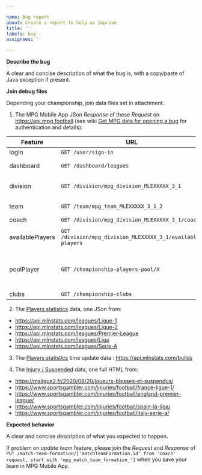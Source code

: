 ```yaml
---

name: Bug report
about: Create a report to help us improve
title: ''
labels: bug
assignees: ''

---
```


**Describe the bug**

A clear and concise description of what the bug is, with a copy/paste of Java exception if present.

**Join debug files**

Depending your championship, join data files set in attachment.

1. The MPG Mobile App JSon *Response* of these *Request* on <https://api.mpg.football> (see wiki [Get MPG data for opening a bug](https://github.com/axel3rd/mpg-coach-bot/wiki/Get-MPG-data-for-opening-a-bug) for authentication and details):

| Feature          | URL                                                         | Reason                                                                                                    |
| ---------------- | ----------------------------------------------------------- | --------------------------------------------------------------------------------------------------------- |
| login            | `GET /user/sign-in`                                         | Retrieve **userId**                                                                                       |
| dashboard        | `GET /dashboard/leagues`                                    | Retrieve **divisionId** (\~ `mpg_division_MLEXXXXX_3_1`)                                                  |
| division         | `GET /division/mpg_division_MLEXXXXX_3_1`                   | Retrieve `mpg_team_MLEXXXXX_3_1_2` team for user league                                                   |
| team             | `GET /team/mpg_team_MLEXXXXX_3_1_2`                         | Retrieve Team and Bonus for team                                                                          |
| coach            | `GET /division/mpg_division_MLEXXXXX_3_1/coach`             | Retrieve formation                                                                                        |
| availablePlayers | `GET /division/mpg_division_MLEXXXXX_3_1/available-players` | Retrieves available players details for incoming mercato or trading                                       |
| poolPlayer       | `GET /championship-players-pool/X`                          | Retrieve league players details (With `X`: 1=Ligue-1 / 2=Premier-League / 3=Liga / 4=Ligue-2 / 5=Serie-A) |
| clubs            | `GET /championship-clubs`                                   | Retrieve club names                                                                                       |

2. The [Players statistics](https://www.mpgstats.fr/) data, one JSon from:

* <https://api.mlnstats.com/leagues/Ligue-1>
* <https://api.mlnstats.com/leagues/Ligue-2>
* <https://api.mlnstats.com/leagues/Premier-League>
* <https://api.mlnstats.com/leagues/Liga>
* <https://api.mlnstats.com/leagues/Serie-A>

3. The [Players statistics](https://www.mpgstats.fr/) time update data : <https://api.mlnstats.com/builds>

4. The [Injury / Suspended](https://www.sportsgambler.com/injuries/football/) data, one full HTML from:

* <https://maligue2.fr/2020/08/20/joueurs-blesses-et-suspendus/>
* <https://www.sportsgambler.com/injuries/football/france-ligue-1/>
* <https://www.sportsgambler.com/injuries/football/england-premier-league/>
* <https://www.sportsgambler.com/injuries/football/spain-la-liga/>
* <https://www.sportsgambler.com/injuries/football/italy-serie-a/>

**Expected behavior**

A clear and concise description of what you expected to happen.

If problem on *update team* feature, please join the *Request* and *Response* of `PUT /match-team-formation/['matchTeamFormation.id' from 'coach' request, start with 'mpg_match_team_formation_']` when you save your team in MPG Mobile App.
